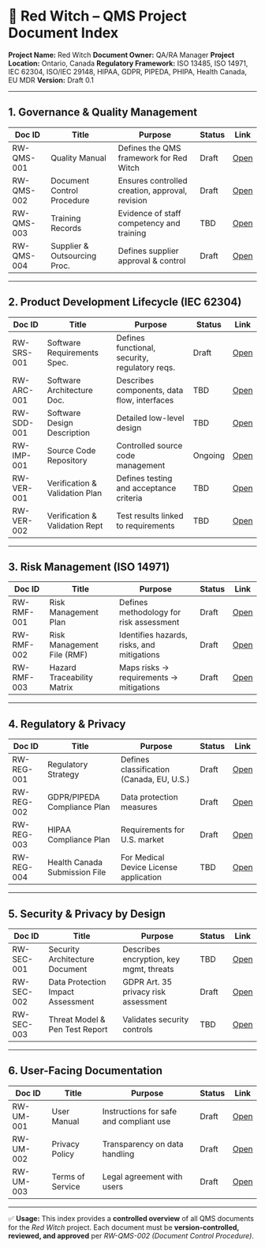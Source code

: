 # 📑 Red Witch – QMS Project Document Index

**Project Name:** Red Witch
**Document Owner:** QA/RA Manager
**Project Location:** Ontario, Canada
**Regulatory Framework:** ISO 13485, ISO 14971, IEC 62304, ISO/IEC 29148, HIPAA, GDPR, PIPEDA, PHIPA, Health Canada, EU MDR
**Version:** Draft 0.1

---

## 1. Governance & Quality Management
| Doc ID     | Title                        | Purpose                                         | Status | Link |
|------------|------------------------------|-------------------------------------------------|--------|------|
| RW-QMS-001 | Quality Manual               | Defines the QMS framework for Red Witch         | Draft  | [Open](https://github.com/red-witch-org/red-witch/wiki/Quality-Manual) |
| RW-QMS-002 | Document Control Procedure   | Ensures controlled creation, approval, revision | Draft  | [Open](https://github.com/red-witch-org/red-witch/wiki/Document-Control-Procedure) |
| RW-QMS-003 | Training Records             | Evidence of staff competency and training       | TBD    | [Open](https://github.com/red-witch-org/red-witch/wiki/Training-Records) |
| RW-QMS-004 | Supplier & Outsourcing Proc. | Defines supplier approval & control             | Draft  | [Open](https://github.com/red-witch-org/red-witch/wiki/Supplier-and-Outsourcing-Procedure) |

---

## 2. Product Development Lifecycle (IEC 62304)
| Doc ID     | Title                          | Purpose                                        | Status | Link |
|------------|--------------------------------|------------------------------------------------|--------|------|
| RW-SRS-001 | Software Requirements Spec.    | Defines functional, security, regulatory reqs. | Draft  | [Open](https://github.com/red-witch-org/red-witch/wiki/Software-Requirements-Specification) |
| RW-ARC-001 | Software Architecture Doc.     | Describes components, data flow, interfaces    | TBD    | [Open](https://github.com/red-witch-org/red-witch/wiki/Software-Architecture-Document) |
| RW-SDD-001 | Software Design Description    | Detailed low-level design                      | TBD    | [Open](https://github.com/red-witch-org/red-witch/wiki/Software-Design-Description) |
| RW-IMP-001 | Source Code Repository         | Controlled source code management              | Ongoing| [Open](https://github.com/red-witch-org/red-witch/wiki/Source-Code-Repository) |
| RW-VER-001 | Verification & Validation Plan | Defines testing and acceptance criteria        | TBD    | [Open](https://github.com/red-witch-org/red-witch/wiki/Verification-and-Validation-Plan) |
| RW-VER-002 | Verification & Validation Rept | Test results linked to requirements            | TBD    | [Open](https://github.com/red-witch-org/red-witch/wiki/Verification-and-Validation-Report) |

---

## 3. Risk Management (ISO 14971)
| Doc ID     | Title                        | Purpose                                        | Status | Link |
|------------|------------------------------|------------------------------------------------|--------|------|
| RW-RMF-001 | Risk Management Plan         | Defines methodology for risk assessment        | Draft  | [Open](https://github.com/red-witch-org/red-witch/wiki/Risk-Management-Plan) |
| RW-RMF-002 | Risk Management File (RMF)   | Identifies hazards, risks, and mitigations     | Draft  | [Open](https://github.com/red-witch-org/red-witch/wiki/Risk-Management-File) |
| RW-RMF-003 | Hazard Traceability Matrix   | Maps risks → requirements → mitigations        | Draft  | [Open](https://github.com/red-witch-org/red-witch/wiki/Hazard-Traceability-Matrix) |

---

## 4. Regulatory & Privacy
| Doc ID     | Title                          | Purpose                                        | Status | Link |
|------------|--------------------------------|------------------------------------------------|--------|------|
| RW-REG-001 | Regulatory Strategy            | Defines classification (Canada, EU, U.S.)      | Draft  | [Open](https://github.com/red-witch-org/red-witch/wiki/Regulatory-Strategy) |
| RW-REG-002 | GDPR/PIPEDA Compliance Plan    | Data protection measures                       | Draft  | [Open](https://github.com/red-witch-org/red-witch/wiki/GDPR-PIPEDA-Compliance-Plan) |
| RW-REG-003 | HIPAA Compliance Plan          | Requirements for U.S. market                   | Draft  | [Open](https://github.com/red-witch-org/red-witch/wiki/HIPAA-Compliance-Plan) |
| RW-REG-004 | Health Canada Submission File  | For Medical Device License application         | TBD    | [Open](https://github.com/red-witch-org/red-witch/wiki/Health-Canada-Submission-File) |

---

## 5. Security & Privacy by Design
| Doc ID     | Title                             | Purpose                                | Status | Link |
|------------|-----------------------------------|----------------------------------------|--------|------|
| RW-SEC-001 | Security Architecture Document    | Describes encryption, key mgmt, threats| TBD    | [Open](https://github.com/red-witch-org/red-witch/wiki/Security-Architecture-Document) |
| RW-SEC-002 | Data Protection Impact Assessment | GDPR Art. 35 privacy risk assessment   | Draft  | [Open](https://github.com/red-witch-org/red-witch/wiki/Data-Protection-Impact-Assessment) |
| RW-SEC-003 | Threat Model & Pen Test Report    | Validates security controls            | TBD    | [Open](https://github.com/red-witch-org/red-witch/wiki/Threat-Model-and-Penetration-Test-Report) |

---

## 6. User-Facing Documentation
| Doc ID     | Title           | Purpose                                 | Status | Link |
|------------|-----------------|-----------------------------------------|--------|------|
| RW-UM-001  | User Manual     | Instructions for safe and compliant use | Draft  | [Open](https://github.com/red-witch-org/red-witch/wiki/User-Manual) |
| RW-UM-002  | Privacy Policy  | Transparency on data handling           | Draft  | [Open](https://github.com/red-witch-org/red-witch/wiki/Privacy-Policy) |
| RW-UM-003  | Terms of Service| Legal agreement with users              | Draft  | [Open](https://github.com/red-witch-org/red-witch/wiki/Terms-of-Service) |

---

✅ **Usage:**
This index provides a **controlled overview** of all QMS documents for the *Red Witch* project.
Each document must be **version-controlled, reviewed, and approved** per *RW-QMS-002 (Document Control Procedure)*.
